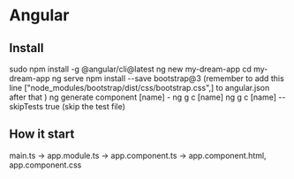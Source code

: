 # Angular
## Install
sudo npm install -g @angular/cli@latest
ng new my-dream-app
cd my-dream-app
ng serve
npm install --save bootstrap@3 (remember to add this line ["node_modules/bootstrap/dist/css/bootstrap.css",] to angular.json after that )
ng generate component [name] - ng g c [name]
ng g c [name] --skipTests true (skip the test file)
## How it start
main.ts -> app.module.ts -> app.component.ts  -> app.component.html, app.component.css